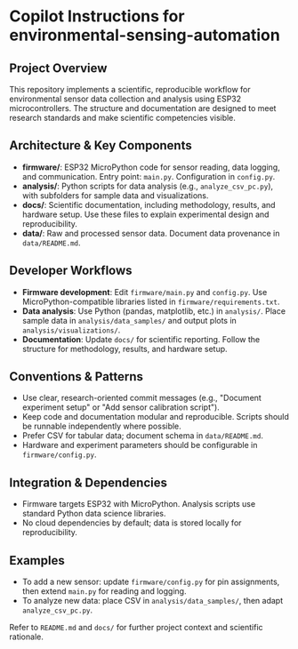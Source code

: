 # Copilot Instructions for environmental-sensing-automation

## Project Overview
This repository implements a scientific, reproducible workflow for environmental sensor data collection and analysis using ESP32 microcontrollers. The structure and documentation are designed to meet research standards and make scientific competencies visible.

## Architecture & Key Components
- **firmware/**: ESP32 MicroPython code for sensor reading, data logging, and communication. Entry point: `main.py`. Configuration in `config.py`.
- **analysis/**: Python scripts for data analysis (e.g., `analyze_csv_pc.py`), with subfolders for sample data and visualizations.
- **docs/**: Scientific documentation, including methodology, results, and hardware setup. Use these files to explain experimental design and reproducibility.
- **data/**: Raw and processed sensor data. Document data provenance in `data/README.md`.

## Developer Workflows
- **Firmware development**: Edit `firmware/main.py` and `config.py`. Use MicroPython-compatible libraries listed in `firmware/requirements.txt`.
- **Data analysis**: Use Python (pandas, matplotlib, etc.) in `analysis/`. Place sample data in `analysis/data_samples/` and output plots in `analysis/visualizations/`.
- **Documentation**: Update `docs/` for scientific reporting. Follow the structure for methodology, results, and hardware setup.

## Conventions & Patterns
- Use clear, research-oriented commit messages (e.g., "Document experiment setup" or "Add sensor calibration script").
- Keep code and documentation modular and reproducible. Scripts should be runnable independently where possible.
- Prefer CSV for tabular data; document schema in `data/README.md`.
- Hardware and experiment parameters should be configurable in `firmware/config.py`.

## Integration & Dependencies
- Firmware targets ESP32 with MicroPython. Analysis scripts use standard Python data science libraries.
- No cloud dependencies by default; data is stored locally for reproducibility.

## Examples
- To add a new sensor: update `firmware/config.py` for pin assignments, then extend `main.py` for reading and logging.
- To analyze new data: place CSV in `analysis/data_samples/`, then adapt `analyze_csv_pc.py`.

Refer to `README.md` and `docs/` for further project context and scientific rationale.
